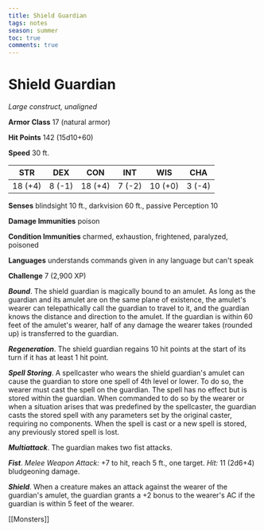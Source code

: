---title: Shield Guardiantags: notesseason: summertoc: truecomments: true---
# Shield Guardian

*Large construct, unaligned*

**Armor Class** 17 (natural armor)

**Hit Points** 142 (15d10+60)

**Speed** 30 ft.

| STR     | DEX    | CON     | INT    | WIS     | CHA    |
|---------|--------|---------|--------|---------|--------|
| 18 (+4) | 8 (-1) | 18 (+4) | 7 (-2) | 10 (+0) | 3 (-4) |

**Senses** blindsight 10 ft., darkvision 60 ft., passive Perception 10

**Damage Immunities** poison

**Condition Immunities** charmed, exhaustion, frightened, paralyzed, poisoned

**Languages** understands commands given in any language but can't speak

**Challenge** 7 (2,900 XP)

***Bound***. The shield guardian is magically bound to an amulet. As long as the guardian and its amulet are on the same plane of existence, the amulet's wearer can telepathically call the guardian to travel to it, and the guardian knows the distance and direction to the amulet. If the guardian is within 60 feet of the amulet's wearer, half of any damage the wearer takes (rounded up) is transferred to the guardian.

***Regeneration***. The shield guardian regains 10 hit points at the start of its turn if it has at least 1 hit point.

***Spell Storing***. A spellcaster who wears the shield guardian's amulet can cause the guardian to store one spell of 4th level or lower. To do so, the wearer must cast the spell on the guardian. The spell has no effect but is stored within the guardian. When commanded to do so by the wearer or when a situation arises that was predefined by the spellcaster, the guardian casts the stored spell with any parameters set by the original caster, requiring no components. When the spell is cast or a new spell is stored, any previously stored spell is lost.


***Multiattack***. The guardian makes two fist attacks.

***Fist***. *Melee Weapon Attack:* +7 to hit, reach 5 ft., one target. *Hit:* 11 (2d6+4) bludgeoning damage.


***Shield***. When a creature makes an attack against the wearer of the guardian's amulet, the guardian grants a +2 bonus to the wearer's AC if the guardian is within 5 feet of the wearer.


[[Monsters]]
